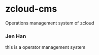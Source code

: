 # zcloud-cms
Operations management system of zcloud

### Jen Han
<p>this is a operator management system</p>
